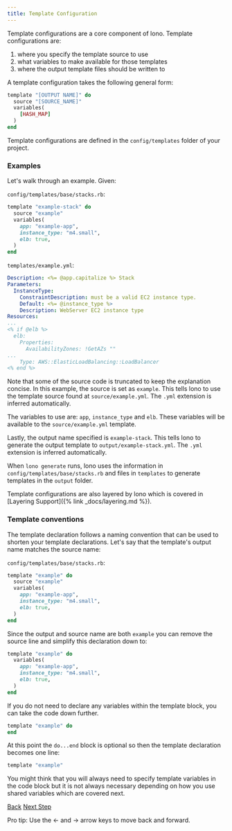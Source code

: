 ```yaml
---
title: Template Configuration
---
```


Template configurations are a core component of lono.  Template configurations are:

1. where you specify the template source to use
2. what variables to make available for those templates
3. where the output template files should be written to

A template configuration takes the following general form:

```ruby
template "[OUTPUT NAME]" do
  source "[SOURCE_NAME]"
  variables(
    [HASH_MAP]
  )
end
```

Template configurations are defined in the `config/templates` folder of your project.

### Examples

Let's walk through an example. Given:

`config/templates/base/stacks.rb`:

```ruby
template "example-stack" do
  source "example"
  variables(
    app: "example-app",
    instance_type: "m4.small",
    elb: true,
  )
end
```

`templates/example.yml`:

```yaml
Description: <%= @app.capitalize %> Stack
Parameters:
  InstanceType:
    ConstraintDescription: must be a valid EC2 instance type.
    Default: <%= @instance_type %>
    Description: WebServer EC2 instance type
Resources:
...
<% if @elb %>
  elb:
    Properties:
      AvailabilityZones: !GetAZs ""
...
    Type: AWS::ElasticLoadBalancing::LoadBalancer
<% end %>
```

Note that some of the source code is truncated to keep the explanation concise.  In this example, the source is set as `example`. This tells lono to use the template source found at `source/example.yml`.  The `.yml` extension is inferred automatically.

The variables to use are: `app`, `instance_type` and `elb`.  These variables will be available to the `source/example.yml` template.

Lastly, the output name specified is `example-stack`.  This tells lono to generate the output template to `output/example-stack.yml`.  The `.yml` extension is inferred automatically.

When `lono generate` runs, lono uses the information in `config/templates/base/stacks.rb` and files in `templates` to generate templates in the `output` folder.

Template configurations are also layered by lono which is covered in [Layering Support]({% link _docs/layering.md %}).

### Template conventions

The template declaration follows a naming convention that can be used to shorten your template declarations.  Let's say that the template's output name matches the source name:

`config/templates/base/stacks.rb`:

```ruby
template "example" do
  source "example"
  variables(
    app: "example-app",
    instance_type: "m4.small",
    elb: true,
  )
end
```

Since the output and source name are both `example` you can remove the source line and simplify this declaration down to:

```ruby
template "example" do
  variables(
    app: "example-app",
    instance_type: "m4.small",
    elb: true,
  )
end
```

If you do not need to declare any variables within the template block, you can take the code down further.

```ruby
template "example" do
end
```

At this point the `do...end` block is optional so then the template declaration becomes one line:

```ruby
template "example"
```

You might think that you will always need to specify template variables in the code block but it is not always necessary depending on how you use shared variables which are covered next.

<a id="prev" class="btn btn-basic" href="{% link _docs/import-template.md %}">Back</a>
<a id="next" class="btn btn-primary" href="{% link _docs/config-variables.md %}">Next Step</a>
<p class="keyboard-tip">Pro tip: Use the <- and -> arrow keys to move back and forward.</p>
